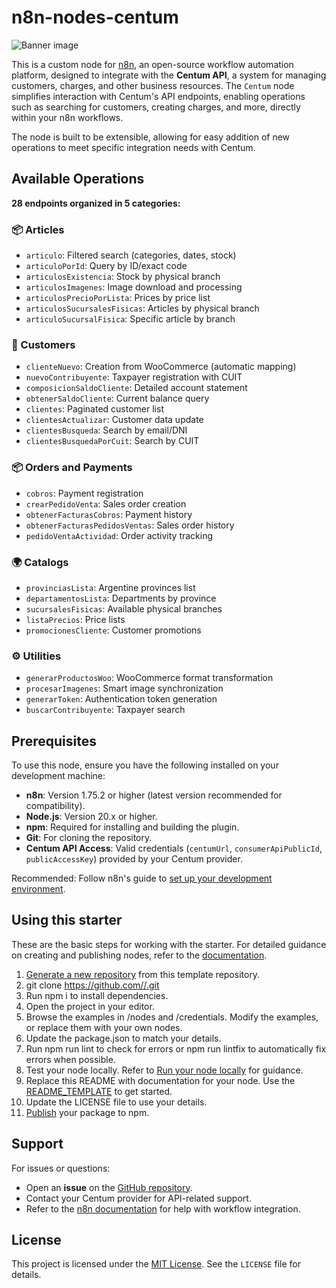 # n8n-nodes-centum

![Banner image](https://user-images.githubusercontent.com/10284570/173569848-c624317f-42b1-45a6-ab09-f0ea3c247648.png)

This is a custom node for [n8n](https://n8n.io/), an open-source workflow automation platform, designed to integrate with the **Centum API**, a system for managing customers, charges, and other business resources. The `Centum` node simplifies interaction with Centum's API endpoints, enabling operations such as searching for customers, creating charges, and more, directly within your n8n workflows.

The node is built to be extensible, allowing for easy addition of new operations to meet specific integration needs with Centum.

## Available Operations

**28 endpoints organized in 5 categories:**

### 📦 Articles
- `articulo`: Filtered search (categories, dates, stock)
- `articuloPorId`: Query by ID/exact code
- `articulosExistencia`: Stock by physical branch
- `articulosImagenes`: Image download and processing
- `articulosPrecioPorLista`: Prices by price list
- `articulosSucursalesFisicas`: Articles by physical branch
- `articuloSucursalFisica`: Specific article by branch

### 👤 Customers
- `clienteNuevo`: Creation from WooCommerce (automatic mapping)
- `nuevoContribuyente`: Taxpayer registration with CUIT
- `composicionSaldoCliente`: Detailed account statement
- `obtenerSaldoCliente`: Current balance query
- `clientes`: Paginated customer list
- `clientesActualizar`: Customer data update
- `clientesBusqueda`: Search by email/DNI
- `clientesBusquedaPorCuit`: Search by CUIT

### 📦 Orders and Payments
- `cobros`: Payment registration
- `crearPedidoVenta`: Sales order creation
- `obtenerFacturasCobros`: Payment history
- `obtenerFacturasPedidosVentas`: Sales order history
- `pedidoVentaActividad`: Order activity tracking

### 🌍 Catalogs
- `provinciasLista`: Argentine provinces list
- `departamentosLista`: Departments by province
- `sucursalesFisicas`: Available physical branches
- `listaPrecios`: Price lists
- `promocionesCliente`: Customer promotions

### ⚙️ Utilities
- `generarProductosWoo`: WooCommerce format transformation
- `procesarImagenes`: Smart image synchronization
- `generarToken`: Authentication token generation
- `buscarContribuyente`: Taxpayer search

## Prerequisites

To use this node, ensure you have the following installed on your development machine:

- **n8n**: Version 1.75.2 or higher (latest version recommended for compatibility).
- **Node.js**: Version 20.x or higher.
- **npm**: Required for installing and building the plugin.
- **Git**: For cloning the repository.
- **Centum API Access**: Valid credentials (`centumUrl`, `consumerApiPublicId`, `publicAccessKey`) provided by your Centum provider.

Recommended: Follow n8n's guide to [set up your development environment](https://docs.n8n.io/integrations/creating-nodes/build/node-development-environment/).

## Using this starter

These are the basic steps for working with the starter. For detailed guidance on creating and publishing nodes, refer to the [documentation](https://docs.n8n.io/integrations/creating-nodes/).

1.  [Generate a new repository](https://github.com/n8n-io/n8n-nodes-starter/generate) from this template repository.
2.  git clone https://github.com//.git
3.  Run npm i to install dependencies.
4.  Open the project in your editor.
5.  Browse the examples in /nodes and /credentials. Modify the examples, or replace them with your own nodes.
6.  Update the package.json to match your details.
7.  Run npm run lint to check for errors or npm run lintfix to automatically fix errors when possible.
8.  Test your node locally. Refer to [Run your node locally](https://docs.n8n.io/integrations/creating-nodes/test/run-node-locally/) for guidance.
9.  Replace this README with documentation for your node. Use the [README\_TEMPLATE](/broobe/n8n/n8n-nodes-blocky-nodes/-/blob/main/README_TEMPLATE.md) to get started.
10.  Update the LICENSE file to use your details.
11.  [Publish](https://docs.npmjs.com/packages-and-modules/contributing-packages-to-the-registry) your package to npm.

## Support

For issues or questions:
- Open an **issue** on the [GitHub repository](https://github.com/your-username/n8n-nodes-centum).
- Contact your Centum provider for API-related support.
- Refer to the [n8n documentation](https://docs.n8n.io/) for help with workflow integration.

## License

This project is licensed under the [MIT License](LICENSE). See the `LICENSE` file for details.
